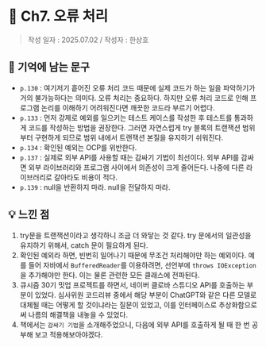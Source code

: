# 🔖 Ch7. 오류 처리

> 작성 일자 : 2025.07.02 / 작성자 : 한상호

## 💫 기억에 남는 문구

- `p.130` : 여기저기 흩어진 오류 처리 코드 때문에 실제 코드가 하는 일을 파악하기가 거의 불가능하다는 의미다. 오류 처리는 중요하다. 하지만 오류 처리 코드로 인해 프로그램 논리를 이해하기 어려워진다면 깨끗한 코드라 부르기 어렵다.
- `p.133` : 먼저 강제로 예외를 일으키는 테스트 케이스를 작성한 후 테스트를 통과하게 코드를 작성하는 방법을 권장한다. 그러면 자연스럽게 try 블록의 트랜잭션 범위부터 구현하게 되므로 범위 내에서 트랜잭션 본질을 유지하기 쉬워진다.
- `p.134` : 확인된 예외는 OCP를 위반한다.
- `p.137` : 실제로 외부 API를 사용할 때는 감싸기 기법이 최선이다. 외부 API를 감싸면 외부 라이브러리와 프로그램 사이에서 의존성이 크게 줄어든다. 나중에 다른 라이브러리로 갈아타도 비용이 적다.
- `p.139` : null을 반환하지 마라. null을 전달하지 마라.
 
## 💡 느낀 점

1. try문을 트랜잭션이라고 생각하니 조금 더 와닿는 것 같다. try 문에서의 일관성을 유지하기 위해서, catch 문이 필요하게 된다.
2. 확인된 예외라 하면, 빈번히 일어나기 때문에 무조건 처리해야만 하는 예외이다. 예를 들어 자바에서 `BufferedReader`를 이용하려면, 선언부에 `throws IOException`을 추가해야만 한다. 이는 물론 관련한 모든 클래스에 전파된다.
3. 큐시즘 30기 밋업 프로젝트를 하면서, 네이버 클로바 스튜디오 API를 호출하는 부분이 있었다. 심사위원 코드리뷰 중에서 해당 부분이 ChatGPT와 같은 다른 모델로 대체될 때는 어떻게 할 것이냐라는 질문이 있었고, 이를 인터페이스로 추상화함으로써 나름의 해결책을 내놓을 수 있었다.
4. 책에서는 `감싸기 기법`을 소개해주었으니, 다음에 외부 API를 호출하게 될 때 한 번 공부해 보고 적용해보아야겠다.
